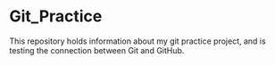 # Git_Practice
This repository holds information about my git practice project, and is testing the connection between Git and GitHub. 